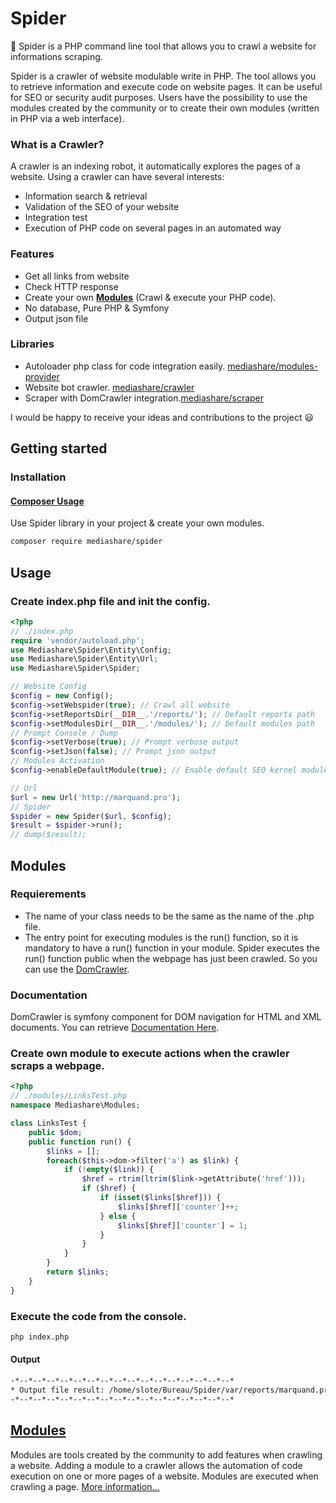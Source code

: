 # Spider
:dizzy: Spider is a PHP command line tool that allows you to crawl a website for informations scraping.

Spider is a crawler of website modulable write in PHP.
The tool allows you to retrieve information and execute code on website pages. It can be useful for SEO or security audit purposes.
Users have the possibility to use the modules created by the community or to create their own modules (written in PHP via a web interface).

### What is a Crawler?
A crawler is an indexing robot, it automatically explores the pages of a website.
Using a crawler can have several interests:
- Information search & retrieval
- Validation of the SEO of your website
- Integration test
- Execution of PHP code on several pages in an automated way

### Features
  - Get all links from website
  - Check HTTP response
  - Create your own [**Modules**](##modules) (Crawl & execute your PHP code).
  - No database, Pure PHP & Symfony
  - Output json file

### Libraries
  - Autoloader php class for code integration easily. [mediashare/modules-provider](https://packagist.org/packages/mediashare/modules-provider)
  - Website bot crawler. [mediashare/crawler](https://packagist.org/packages/mediashare/crawler)
  - Scraper with DomCrawler integration.[mediashare/scraper](https://packagist.org/packages/mediashare/scraper)

I would be happy to receive your ideas and contributions to the project :smiley:

## Getting started
### Installation
#### [Composer Usage](https://packagist.org/packages/Mediashare\Spider/spider)
Use Spider library in your project & create your own modules. 
```bash
composer require mediashare/spider
```

## Usage
### Create index.php file and init the config.
```php
<?php
// ./index.php
require 'vendor/autoload.php';
use Mediashare\Spider\Entity\Config;
use Mediashare\Spider\Entity\Url;
use Mediashare\Spider\Spider;

// Website Config
$config = new Config();
$config->setWebspider(true); // Crawl all website
$config->setReportsDir(__DIR__.'/reports/'); // Default reports path
$config->setModulesDir(__DIR__.'/modules/'); // Default modules path
// Prompt Console / Dump
$config->setVerbose(true); // Prompt verbose output
$config->setJson(false); // Prompt json output
// Modules Activation
$config->enableDefaultModule(true); // Enable default SEO kernel modules

// Url
$url = new Url('http://marquand.pro');
// Spider
$spider = new Spider($url, $config);
$result = $spider->run();
// dump($result);
```

## Modules
### Requierements
- The name of your class needs to be the same as the name of the .php file.
- The entry point for executing modules is the run() function, so it is mandatory to have a run() function in your module.
Spider executes the run() function public when the webpage has just been crawled. So you can use the [DomCrawler](https://symfony.com/doc/current/components/dom_crawler.html#usage).
### Documentation
DomCrawler is symfony component for DOM navigation for HTML and XML documents. You can retrieve [Documentation Here](https://symfony.com/doc/current/components/dom_crawler.html#usage).
### Create own module to execute actions when the crawler scraps a webpage. 
```php
<?php
// ./modules/LinksTest.php
namespace Mediashare\Modules;

class LinksTest {
    public $dom;
    public function run() { 
        $links = [];
        foreach($this->dom->filter('a') as $link) {
            if (!empty($link)) {
                $href = rtrim(ltrim($link->getAttribute('href')));
                if ($href) {
                    if (isset($links[$href])) {
                        $links[$href]['counter']++;
                    } else {
                        $links[$href]['counter'] = 1;
                    }
                }
            }
        }
        return $links;
    }
}
```
### Execute the code from the console.
```bash
php index.php
```
#### Output
```sh
-*--*--*--*--*--*--*--*--*--*--*--*--*--*--*--*--*
* Output file result: /home/slote/Bureau/Spider/var/reports/marquand.pro/5dfaf1c0147c6.json
-*--*--*--*--*--*--*--*--*--*--*--*--*--*--*--*--*
```

## [Modules](https://packagist.org/packages/mediashare/modules-provider)
Modules are tools created by the community to add features when crawling a website.
Adding a module to a crawler allows the automation of code execution on one or more pages of a website. Modules are executed when crawling a page.
[More information...](https://packagist.org/packages/mediashare/modules-provider)
